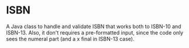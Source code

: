 # ISBN

A Java class to handle and validate ISBN that works both to ISBN-10 and ISBN-13. 
Also, it don't requires a pre-formatted input, since the code only sees the numeral part (and a x final in ISBN-13 case).


